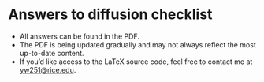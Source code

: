 # Answers to diffusion checklist
- All answers can be found in the PDF.
- The PDF is being updated gradually and may not always reflect the most up-to-date content.
- If you’d like access to the LaTeX source code, feel free to contact me at yw251@rice.edu.
